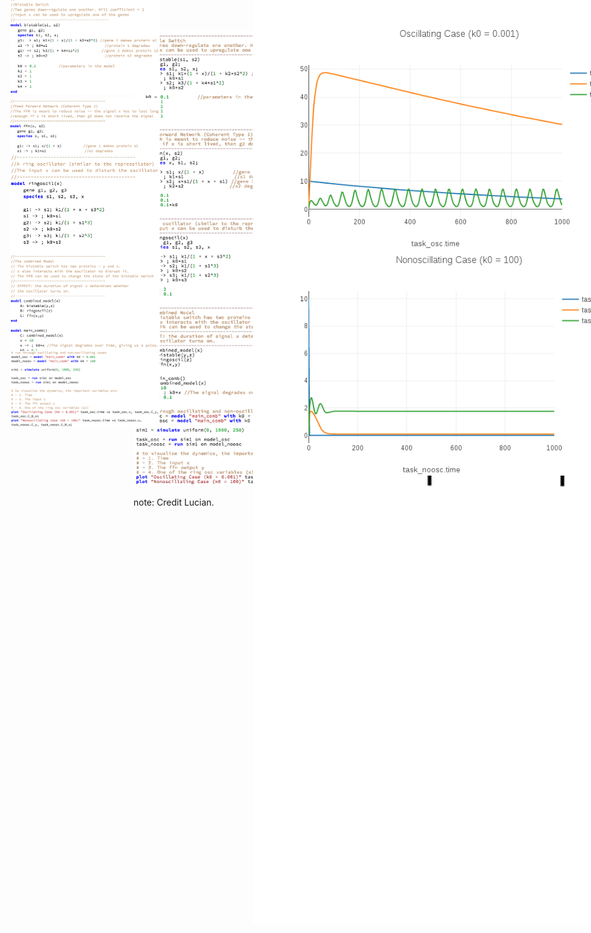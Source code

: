 <div class="container">
<div class="containercol">
<img src="resources/comp-full.png"/>
</div>
<div class="verticalcenter">
<img id="img1" style="position:absolute;top:0px;left:500px;;width:50%;height:auto;transform:translate(-590px,-85px) scale(0.5,0.5);" class="fragment viewmaster" data-fragment-index="1" src="resources/comp-bistable.png"/>
<img style="position:absolute;top:0px;left:500px;;width:50%;height:auto;transform:translate(-590px,85px) scale(0.5,0.5);" class="fragment viewmaster" data-fragment-index="2" src="resources/comp-ffn.png"/>
<img style="position:absolute;top:0px;left:500px;;width:50%;height:auto;transform:translate(-590px,150px) scale(0.5,0.5);" class="fragment viewmaster" data-fragment-index="3" src="resources/comp-ring.png"/>
<img style="position:absolute;top:0px;left:500px;;width:50%;height:auto;transform:translate(-590px,320px) scale(0.5,0.5);" class="fragment viewmaster" data-fragment-index="4" src="resources/comp-combined.png"/>
<img style="position:absolute;top:0px;left:500px;;width:50%;height:auto;transform:translate(-590px,500px) scale(0.5,0.5);" class="fragment viewmaster" data-fragment-index="5" src="resources/comp-phrased.png"/>

<span class="fragment" data-fragment-index="1" fade-in><img id="i1" class="fragment fade-out" data-fragment-index="2" style="position:absolute;top:200px;left:600px;transform:scale(1.5,1.5)" src="resources/bistable-nw.svg"/></span>
<span class="fragment" data-fragment-index="2" fade-in><img id="i2" class="fragment fade-out" data-fragment-index="3" style="position:absolute;top:200px;left:600px;transform:scale(1.5,1.5)" src="resources/ff-nw.svg"/></span>
<span class="fragment" data-fragment-index="3" fade-in><img id="i2" class="fragment fade-out" data-fragment-index="4" style="position:absolute;top:200px;left:600px;transform:scale(1.5,1.5)" src="resources/ring-nw.svg"/></span>
<img id="i2" class="fragment fade-in" data-fragment-index="6" style="position:absolute;top:0px;left:450px;transform:scale(0.9,0.9)" src="resources/comp-output-both.png"/>
</div>
</div>

note:
    Credit Lucian.